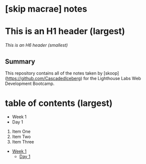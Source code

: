 # [skip macrae] notes
# This is an H1 header (largest)
###### This is an H6 header (smallest)

## Summary 

This repository contains all of the notes taken by [skoop] (https://github.com/CascadedIceberg) for the Lighthouse Labs Web Development Bootcamp.
 # table of contents (largest)
 * Week 1
  * Day 1
  1. Item One 
2. Item Two
3. Item Three


* [Week 1](/Week_1)
  * [Day 1](/Week_1/Day_1)